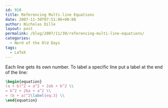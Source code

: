 ```yaml
---
id: 910
title: Referencing Multi-line Equations
date: 2007-11-30T07:51:06+00:00
author: Nicholas Dille
layout: post
permalink: /blog/2007/11/30/referencing-multi-line-equations/
categories:
  - Nerd of the Old Days
tags:
  - LaTeX
---
```

Each line gets its own number. To label a specific line put a label at the end of the line:<!--more-->

```latex
\begin{equation}
(a + b)^2 = a^2 + 2ab + b^2 \\
= b^2 + 2ba + a^2 \\
= (b + a)^2\label{eq:3} \\
\end{equation}
```